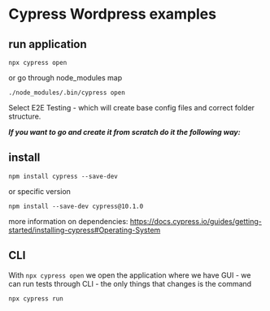 # Cypress Wordpress examples 

## run application

```npx cypress open```

or go through node_modules map

```./node_modules/.bin/cypress open```

Select E2E Testing - which will create base config files and correct folder structure.



***If you want to go and create it from scratch do it the following way:***

## install
```npm install cypress --save-dev```

or specific version

```npm install --save-dev cypress@10.1.0```

more information on dependencies: https://docs.cypress.io/guides/getting-started/installing-cypress#Operating-System

## CLI

With ```npx cypress open``` we open the application where we have GUI - we can run tests through CLI - the only things that changes is the command

```npx cypress run```


